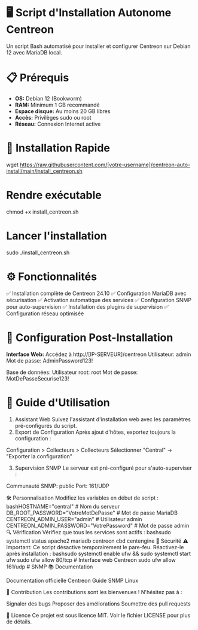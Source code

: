 # 🖥️ Script d'Installation Autonome Centreon
Un script Bash automatisé pour installer et configurer Centreon sur Debian 12 avec MariaDB local.

# 📋 Prérequis

- **OS:** Debian 12 (Bookworm)
- **RAM:** Minimum 1 GB recommandé
- **Espace disque:** Au moins 20 GB libres
- **Accès:** Privilèges sudo ou root
- **Réseau:** Connexion Internet active

# 🚀 Installation Rapide

wget https://raw.githubusercontent.com/[votre-username]/centreon-auto-install/main/install_centreon.sh

# Rendre exécutable
chmod +x install_centreon.sh

# Lancer l'installation
sudo ./install_centreon.sh

# ⚙️ Fonctionnalités

✅ Installation complète de Centreon 24.10
✅ Configuration MariaDB avec sécurisation
✅ Activation automatique des services
✅ Configuration SNMP pour auto-supervision
✅ Installation des plugins de supervision
✅ Configuration réseau optimisée

# 🔧 Configuration Post-Installation

**Interface Web:** Accédez à http://[IP-SERVEUR]/centreon
Utilisateur: admin
Mot de passe: AdminPassword123!

Base de données:
Utilisateur root: root
Mot de passe: MotDePasseSecurise123!

# 📖 Guide d'Utilisation
1. Assistant Web
Suivez l'assistant d'installation web avec les paramètres pré-configurés du script.
2. Export de Configuration
Après ajout d'hôtes, exportez toujours la configuration :

Configuration > Collecteurs > Collecteurs
Sélectionner "Central" → "Exporter la configuration"

3. Supervision SNMP
Le serveur est pré-configuré pour s'auto-superviser :

Communauté SNMP: public
Port: 161/UDP

🛠️ Personnalisation
Modifiez les variables en début de script :
bashHOSTNAME="central"                          # Nom du serveur
DB_ROOT_PASSWORD="VotreMotDePasse"         # Mot de passe MariaDB
CENTREON_ADMIN_USER="admin"                # Utilisateur admin
CENTREON_ADMIN_PASSWORD="VotrePassword"    # Mot de passe admin
🔍 Vérification
Vérifiez que tous les services sont actifs :
bashsudo systemctl status apache2 mariadb centreon cbd centengine
🚨 Sécurité
⚠️ Important: Ce script désactive temporairement le pare-feu. Réactivez-le après installation :
bashsudo systemctl enable ufw && sudo systemctl start ufw
sudo ufw allow 80/tcp    # Interface web Centreon
sudo ufw allow 161/udp   # SNMP
📚 Documentation

Documentation officielle Centreon
Guide SNMP Linux

🤝 Contribution
Les contributions sont les bienvenues ! N'hésitez pas à :

Signaler des bugs
Proposer des améliorations
Soumettre des pull requests

📄 Licence
Ce projet est sous licence MIT. Voir le fichier LICENSE pour plus de détails.
